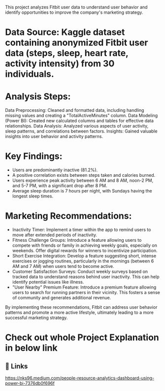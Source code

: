 This project analyzes Fitbit user data to understand user behavior and identify opportunities to improve the company's marketing strategy.

# Data Source: Kaggle dataset containing anonymized Fitbit user data (steps, sleep, heart rate, activity intensity) from 30 individuals.

# Analysis Steps:
Data Preprocessing: Cleaned and formatted data, including handling missing values and creating a "TotalActiveMinutes" column.
Data Modeling (Power BI): Created new calculated columns and tables for effective data relationships.
Data Analysis: Analyzed various aspects of user activity, sleep patterns, and correlations between factors.
Insights: Gained valuable insights into user behavior and activity patterns.

# Key Findings:
* Users are predominantly inactive (81.2%).
* A positive correlation exists between steps taken and calories burned.
* Users experience peak activity between 6 AM and 8 AM, noon-2 PM, and 5-7 PM, with a significant drop after 8 PM.
* Average sleep duration is 7 hours per night, with Sundays having the longest sleep times.

# Marketing Recommendations:
* Inactivity Timer: Implement a timer within the app to remind users to move after extended periods of inactivity.
* Fitness Challenge Groups: Introduce a feature allowing users to compete with friends or family in achieving weekly goals, especially on weekends. Offer digital rewards for winners to incentivize participation.
* Short Exercise Integration: Develop a feature suggesting short, intense exercises or jogging routines, particularly in the mornings (between 6 AM and 7 AM) when users tend to become active.
* Customer Satisfaction Surveys: Conduct weekly surveys based on tracked data to understand reasons behind user inactivity. This can help identify potential issues like illness.
* "User Nearby" Premium Feature: Introduce a premium feature allowing users to search for running partners in their vicinity. This fosters a sense of community and generates additional revenue.

By implementing these recommendations, Fitbit can address user behavior patterns and promote a more active lifestyle, ultimately leading to a more successful marketing strategy.


#  Check out whole Project Explanation in below link 
## 🔗 Links
https://nks96.medium.com/people-resource-analytics-dashboard-using-power-bi-7376db0f696f
